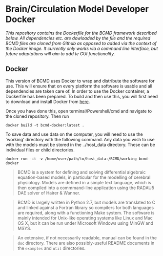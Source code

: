 # Brain/Circulation Model Developer Docker

*This repository contains the Dockerfile for the BCMD framework described below. All dependencies etc. are dowloaded by the file and the required BCMD files are cloned from Github as opposed to added via the context of the Docker image. It currently only works via a command line interface, but future adaptations will aim to add te GUI functionality.*

## Docker ##
This version of BCMD uses Docker to wrap and distribute the software for use. This will ensure that on every platform the software is usable and all dependencies are taken care of. In order to use the Docker container, a Dockerfile has been prepared. To build and then use this, you will first need to download and install Docker from [here](https://docs.docker.com/engine/installation/).

Once you have done this, open terminal/Powershell/cmd and navigate to the cloned repository. Then run

```shell
docker build -t bcmd-docker:latest .
```
To save data and use data on the computer, you will need to use the 'working' directory with the following command. Any data you wish to use with the models must be stored in the ../host_data directory. These can be individual files or child directories.
```shell
docker run -it -v /home/user/path/to/host_data:/BCMD/working bcmd-docker
```

> BCMD is a system for defining and solving differential algebraic equation-based models, in particular for the modelling of cerebral physiology. Models are defined in a simple text language, which is then compiled into a commmand-line application using the RADAU5 DAE solver of Hairer & Wanner.

> BCMD is largely written in Python 2.7, but models are translated to C and linked against a Fortran library so compilers for both languages are required, along with a functioning Make system. The software is mainly intended for Unix-like operating systems like Linux and Mac OS X, but it can be run under Microsoft Windows using MinGW and MSYS.

> An extensive, if not necessarily readable, manual can be found in the `doc` directory. There are also possibly-useful README documents in the `examples` and `util` directories.
